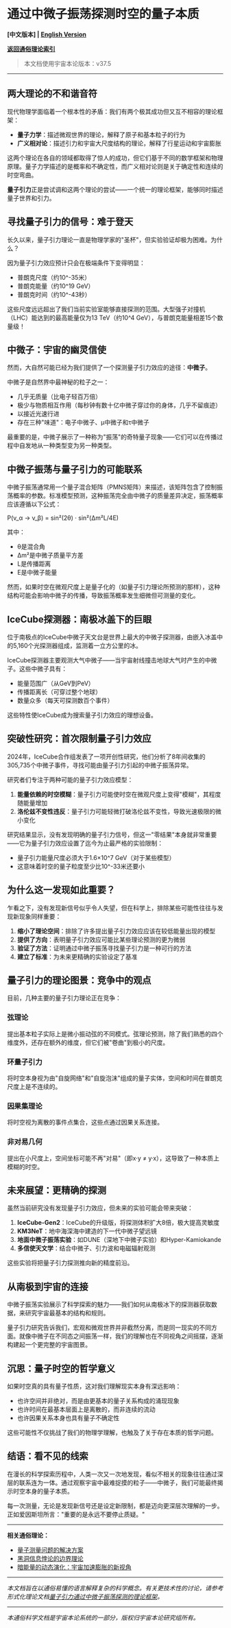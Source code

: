 # 通过中微子振荡探测时空的量子本质

**[中文版本] | [English Version](popular_theory_quantum_gravity_neutrino_detection_en.md)**

**[返回通俗理论索引](../popular_theory.md)**

> 本文档使用宇宙本论版本：v37.5

---

## 两大理论的不和谐音符

现代物理学面临着一个根本性的矛盾：我们有两个极其成功但又互不相容的理论框架：
- **量子力学**：描述微观世界的理论，解释了原子和基本粒子的行为
- **广义相对论**：描述引力和宇宙大尺度结构的理论，解释了行星运动和宇宙膨胀

这两个理论在各自的领域都取得了惊人的成功，但它们基于不同的数学框架和物理原理。量子力学描述的是概率和不确定性，而广义相对论则是关于确定性和连续的时空弯曲。

**量子引力**正是尝试调和这两个理论的尝试——一个统一的理论框架，能够同时描述量子世界和引力。

## 寻找量子引力的信号：难于登天

长久以来，量子引力理论一直是物理学家的"圣杯"，但实验验证却极为困难。为什么？

因为量子引力效应预计只会在极端条件下变得明显：
- 普朗克尺度（约10^-35米）
- 普朗克能量（约10^19 GeV）
- 普朗克时间（约10^-43秒）

这些尺度远远超出了我们当前实验室能够直接探测的范围。大型强子对撞机（LHC）能达到的最高能量仅为13 TeV（约10^4 GeV），与普朗克能量相差15个数量级！

## 中微子：宇宙的幽灵信使

然而，大自然可能已经为我们提供了一个探测量子引力效应的途径：**中微子**。

中微子是自然界中最神秘的粒子之一：
- 几乎无质量（比电子轻百万倍）
- 极少与物质相互作用（每秒钟有数十亿中微子穿过你的身体，几乎不留痕迹）
- 以接近光速行进
- 存在三种"味道"：电子中微子、μ中微子和τ中微子

最重要的是，中微子展示了一种称为"振荡"的奇特量子现象——它们可以在传播过程中自发地从一种类型变为另一种类型。

## 中微子振荡与量子引力的可能联系

中微子振荡通常用一个量子混合矩阵（PMNS矩阵）来描述，该矩阵包含了控制振荡概率的参数。标准模型预测，这种振荡完全由中微子的质量差异决定，振荡概率应该遵循以下公式：

P(v_α → v_β) = sin²(2θ) · sin²(Δm²L/4E)

其中：
- θ是混合角
- Δm²是中微子质量平方差
- L是传播距离
- E是中微子能量

然而，如果时空在微观尺度上是量子化的（如量子引力理论所预测的那样），这种结构可能会影响中微子的传播，导致振荡概率发生细微但可测量的变化。

## IceCube探测器：南极冰盖下的巨眼

位于南极点的IceCube中微子天文台是世界上最大的中微子探测器，由嵌入冰盖中的5,160个光探测器组成，监测着一立方公里的冰。

IceCube探测器主要观测大气中微子——当宇宙射线撞击地球大气时产生的中微子。这些中微子具有：
- 能量范围广（从GeV到PeV）
- 传播距离长（可穿过整个地球）
- 数量众多（每天可探测数百个事件）

这些特性使IceCube成为搜索量子引力效应的理想设备。

## 突破性研究：首次限制量子引力效应

2024年，IceCube合作组发表了一项开创性研究，他们分析了8年间收集的305,735个中微子事件，寻找可能由量子引力引起的中微子振荡异常。

研究者们专注于两种可能的量子引力效应模型：
1. **能量依赖的时空模糊**：量子引力可能使时空在微观尺度上变得"模糊"，其程度随能量增加
2. **洛伦兹不变性违反**：量子引力可能轻微打破洛伦兹不变性，导致光速极限的微小变化

研究结果显示，没有发现明确的量子引力信号，但这一"零结果"本身就非常重要——它为量子引力效应设置了迄今为止最严格的实验限制：

- 量子引力能量尺度必须大于1.6×10^7 GeV（对于某些模型）
- 这意味着时空的量子粒度至少比10^-33米还要小

## 为什么这一发现如此重要？

乍看之下，没有发现新信号似乎令人失望，但在科学上，排除某些可能性往往与发现新现象同样重要：

1. **缩小了理论空间**：排除了许多提出量子引力效应应该在较低能量出现的模型
2. **提供了方向**：表明量子引力效应可能比某些理论预测的更为微弱
3. **验证了方法**：证明通过中微子振荡寻找量子引力是一种可行的方法
4. **建立了标准**：为未来更精确的实验设定了基准

## 量子引力的理论图景：竞争中的观点

目前，几种主要的量子引力理论正在竞争：

### 弦理论
提出基本粒子实际上是微小振动弦的不同模式。弦理论预测，除了我们熟悉的四个维度外，还存在额外的维度，但它们被"卷曲"到极小的尺度。

### 环量子引力
将时空本身视为由"自旋网络"和"自旋泡沫"组成的量子实体，空间和时间在普朗克尺度上是不连续的。

### 因果集理论
将时空视为离散的事件点集合，这些点通过因果关系连接。

### 非对易几何
提出在小尺度上，空间坐标可能不再"对易"（即x·y ≠ y·x），这导致了一种本质上模糊的时空。

## 未来展望：更精确的探测

虽然当前研究没有发现量子引力效应，但未来的实验可能会带来突破：

1. **IceCube-Gen2**：IceCube的升级版，将探测体积扩大8倍，极大提高灵敏度
2. **KM3NeT**：地中海深海中建造的下一代中微子望远镜
3. **地面中微子振荡实验**：如DUNE（深地下中微子实验）和Hyper-Kamiokande
4. **多信使天文学**：结合中微子、引力波和电磁辐射观测

这些实验将把量子引力探测推向新的精度前沿。

## 从南极到宇宙的连接

中微子振荡实验展示了科学探索的魅力——我们如何从南极冰下的探测器获取数据，来研究宇宙最基本的结构和规则。

量子引力研究告诉我们，宏观和微观世界并非截然分离，而是同一现实的不同方面。就像中微子在不同态之间振荡一样，我们的理解也在不同视角之间摇摆，逐渐构建起一个更完整的宇宙图景。

## 沉思：量子时空的哲学意义

如果时空真的具有量子性质，这对我们理解现实本身有深远影响：

- 也许空间并非绝对，而是由更基本的量子关系构成的涌现现象
- 也许时间在最基本层面上是离散的，而非连续的流动
- 也许因果关系本身也具有量子不确定性

这些可能性不仅挑战了我们的物理学理解，也触及了关于存在本质的哲学问题。

## 结语：看不见的线索

在漫长的科学探索历程中，人类一次又一次地发现，看似不相关的现象往往通过深层的联系连为一体。通过观察宇宙中最难捉摸的粒子——中微子，我们可能最终揭示时空本身的量子本质。

每一次测量，无论是发现新信号还是设定新限制，都是迈向更深层次理解的一步。正如爱因斯坦所言："重要的是永远不要停止质疑。"

---

**相关通俗理论：**
- [量子测量问题的解决方案](popular_theory_quantum_measurement_resolution.md)
- [黑洞信息悖论的边界理论](popular_theory_black_hole_information.md)
- [暗能量的动态演化：宇宙加速膨胀的新视角](popular_theory_dynamic_dark_energy_evolution.md)

---

*本文档旨在以通俗易懂的语言解释复杂的科学概念。有关更技术性的讨论，请参考形式化理论文档[量子引力通过中微子振荡探测的理论框架](../formal_theory/formal_theory_quantum_gravity_neutrino.md)。*

---

*本通俗科学文档是宇宙本论系统的一部分，版权归宇宙本论研究组所有。* 
